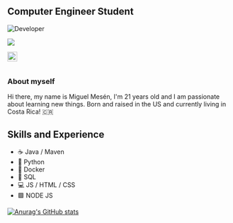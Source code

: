 ## Computer Engineer Student
![Developer](https://justresults.co.nz/wp-content/uploads/2015/10/web-developer-banner.png)


![](https://komarev.com/ghpvc/?username=miguemesen)


<a href="https://twitter.com/migue_mesen">
  <img align="left" alt="ErickOF23 | Twitter" width="22px" src="https://raw.githubusercontent.com/peterthehan/peterthehan/master/assets/twitter.svg" />
</a>

</br>
</br>


### About myself 
Hi there, my name is Miguel Mesén, I'm 21 years old and I am passionate about learning new things.
Born and raised in the US and currently living in Costa Rica! 🇨🇷

## Skills and Experience
* ☕️ Java / Maven
* 🐍  Python
* 🐳 Docker
* 🐬 SQL
* 💻  JS / HTML / CSS 
* 🟩  NODE JS


[![Anurag's GitHub stats](https://github-readme-stats.vercel.app/api?username=miguemesen)](https://github.com/anuraghazra/github-readme-stats)
